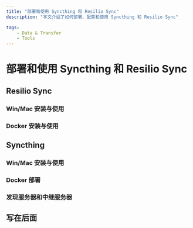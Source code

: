 ```yaml
---
title: "部署和使用 Syncthing 和 Resilio Sync"
description: "本文介绍了如何部署、配置和使用 Syncthing 和 Resilio Sync"

tags:
    - Data & Transfer
    - Tools
---
```


# 部署和使用 Syncthing 和 Resilio Sync

## Resilio Sync

### Win/Mac 安装与使用

### Docker 安装与使用

## Syncthing

### Win/Mac 安装与使用

### Docker 部署

### 发现服务器和中继服务器

## 写在后面